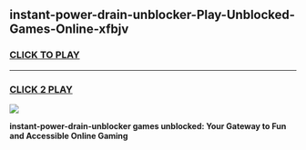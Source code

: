 
## instant-power-drain-unblocker-Play-Unblocked-Games-Online-xfbjv
<h3>
<a href="https://premium76.site?title=instant-power-drain-unblocker&ref=25A">CLICK TO PLAY</a></h3>
<hr>

<h3>
<a href="https://premium76.site?title=instant-power-drain-unblocker&ref=25A">CLICK 2 PLAY</a>
  
</h3>

<a href="https://premium76.site?title=instant-power-drain-unblocker&ref=25A"><img src="https://clearcache.store/games.png"></a>


**instant-power-drain-unblocker games unblocked: Your Gateway to Fun and Accessible Online Gaming**
